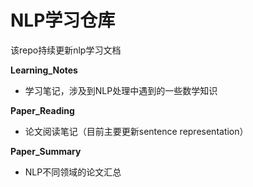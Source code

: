 # NLP学习仓库

该repo持续更新nlp学习文档

**Learning_Notes**

* 学习笔记，涉及到NLP处理中遇到的一些数学知识

**Paper_Reading**

* 论文阅读笔记（目前主要更新sentence representation）

**Paper_Summary**

* NLP不同领域的论文汇总
